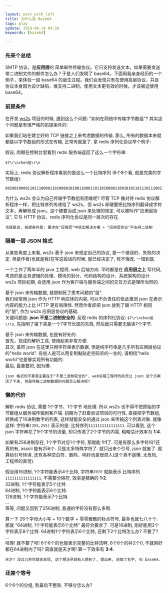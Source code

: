 ```yaml
---

layout: post_with_left
title: 为什么选 Base64
tags: play
update: 2019-06-19 04:38
keywords: [base64]

---
```


### 先来个总结

SMTP 协议，是**应用层**的 简单邮件传输协议。它只支持发送文本。如果需要发送带二进制文件的邮件怎么办？于是人们发明了 base64。下面用我亲身经历的一个例子，来体验一回 base64 的诞生过程。我们会发现只有在使用高层协议，并且协议本身因为设计缺陷，难支持二进制，使用文本更有效的时候，才该被迫使用 base64。


### 前提条件
在开发 [ws2s](https://github.com/playay/ws2s) 项目的时候, 遇到这么个问题: "如何在网络中传输字节数组"? 其实这个问题是有很严格的前提条件的:     

如果我们站在建立好的 TCP 链接之上来考虑数据的传输. 那么, 所有的数据本来就都是以字节数组的形式在传输, 正常传就是了. 拿 redis 序列化协议举个例子:     

假设, 肉眼在控制台里看到 redis 服务端返回了这么一个字符串:    
```
$7\r\nchen焰\r\n
```
实际上, redis 协议解析程序看到的是这么一个比特序列 (8个8个看, 就是完美的字节数组):     
```
00100100001101110000110100001010011000110110100001100101011011101110011110000100101100000000110100001010
```

为什么 ws2s 会认为自己传输字节数组有困难呢? 尽管 TCP 像对待 redis 协议解析程序一样，把比特序列传递给了 ws2s，但 ws2s 却硬要把比特序列翻译成字符文本，再解析成 json。这个硬要当成 json 来处理的规定, 可以被叫作"应用层协议", 它与 HTTP 协议、redis 序列化协议是同一层次的存在. 

```
也就是说, 前提条件是: 要求在"应用层"中给出解决方案 + "应用层协议"不支持二进制
```

### 隔着一层 JSON 格式
从某些角度上来看, ws2s 基于 json 来规定自己的协议, 是一个错误的、失败的决定. 但是作者(也就是我)在写这段话的时候, 就已经决定了, 死不悔改, 一错到底.   

一个工作了两年半的 java 工程师, web 后端方向. 平时都是在 **应用层之上** 写代码, 考虑的是业务逻辑的处理、模块的划分、代码结构的设计、系统架构的设计. ws2s 项目初期, 会选用 json 作为客户端与服务端之间的交互方式是理所当然的.     

基于 json 来传输数据, 就限制死了思考问题的"层".     
我们经常用 json 作为 HTTP 响应体的内容, 可以不负责任的依此推测 json 在表示内容的能力上比 HTTP 更有局限性. 然而作者却把 json 放到了跟 HTTP 相同的"层", 作为 ws2s 应用层协议的基础.     
关键问题是: **json 不是二进制安全的**. 反观 redis 的序列化协议: `$7\r\nchen焰\r\n`, 先指明了接下来是一个7字节长度的东西, 然后就只需要无脑读7个字节.     

基于 json 来传输数据, 也是有好处的.     
首先，现成的解析工具, 使用起来非常方便.     
其次, 虽然 json 在这里只用字符串表示数据, 但是纯字符串是几乎所有应用层协议的"hello world". 有些人是可以用复制黏贴走完码农的一生的, 请相信"hello world"也是够实现所有功能的.    
最后, 最重要的, 因为懒. 

```
json 格式的不靠谱主要在于"不是二进制安全的", web后端工程师的执念让 json 这个方案活了下来, 但是传输二进制数据的问题怎么解决呢?
```

### 懒的代价

解析 redis 协议, 需要 1个字节、1个字节 地处理. 所以 ws2s 也不得不把原始的字节数组从服务端传输到客户端. 初期为了赶着验证项目的可行性, 直接把字节数组, 转换成了10进制数字的列表, 这样就能安全的通过 json 来传输这个列表对象. 就像这样: 字符串`[255,255]` 表示的是: 比特序列`1111111111111111`. 可以看到, 这个 json 字符串花了9个字节的流量, 却只传递了2个字节的内容, 粗略估计效率为 **1:4**.     

如果有256进制存在, 1个字节对应1个字符, 那就能 **1:1**了. 可是有那么多字符吗?还真的有, asscii 能有256个. 只是太多特殊字符了. 就只出来个引号, json 就废了. 就算给引号转译, 还有各种空白符、删除、响铃也是很烦人(这个真不是懒, 太危险, 工程师的直觉).   

假设用16进制, 1个字符能表示4个比特, 字符串`FFFF` 就能表示 比特序列`1111111111111111`, 不需要分隔符, 效率是精确的 **1:2**.     
32进制, 1个字符能表示5个比特.    
64进制, 1个字符能表示6个比特.    
128进制, 1个字符能表示7个比特.    
...    
等等, 问题又回到了256进制, 普通的字符没有那么多啊.     

算一下 26个字母大小写 + 10个数字 + 零零散散的标点符号, 最多也就七八十个. 那就 "64进制, 1个字符能表示6个比特" 最符合要求了. 可是16进制, 刚好能用2个字符表示8个比特. 64进制1个字符表示6个比特, 还剩下2个比特怎么办? 不要了?    
...   
哇靠! 就不要了呗! 6个6个的也能表示完整的比特流啊, 6个6个的补2个0, 不就刚好都在64进制内了吗? 简直就是天才啊! 算一下效率有 **3:4**.

```
天才? 没过几秒你就会发现, 这个想法早就有人想到了, 提出来, 还取了名字, 叫 base64.
```

### 还差个等号
6个6个的分组, 到最后不整除, 不够分怎么办? 



